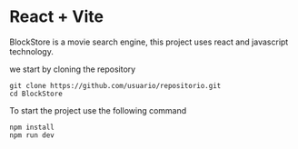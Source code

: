 # React + Vite

BlockStore is a movie search engine, this project uses react and javascript technology.

we start by cloning the repository

```
git clone https://github.com/usuario/repositorio.git
cd BlockStore
```

To start the project use the following command

```
npm install
npm run dev
```
